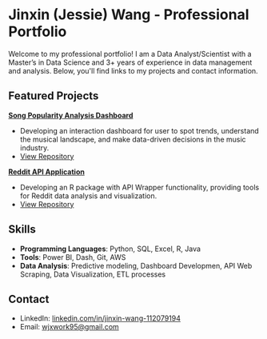 # Jinxin (Jessie) Wang - Professional Portfolio

Welcome to my professional portfolio! I am a Data Analyst/Scientist with a Master’s in Data Science and 3+ years of experience in data management and analysis. Below, you'll find links to my projects and contact information.

## Featured Projects
**[Song Popularity Analysis Dashboard](#)**  
   - Developing an interaction dashboard for user to spot trends, understand the musical landscape, and make data-driven decisions in the music industry.
   - [View Repository](https://github.com/jwmds23/SongPopularity.git)

**[Reddit API Application](#)**  
   - Developing an R package with API Wrapper functionality, providing tools for Reddit data analysis and visualization. 
   - [View Repository](https://github.com/jwmds23/rRedditAnalysis.git)

## Skills
- **Programming Languages**: Python, SQL, Excel, R, Java
- **Tools**: Power BI, Dash, Git, AWS
- **Data Analysis**: Predictive modeling, Dashboard Developmen, API Web Scraping, Data Visualization, ETL processes

## Contact
- LinkedIn: [linkedin.com/in/jinxin-wang-112079194](#)
- Email: wjxwork95@gmail.com
